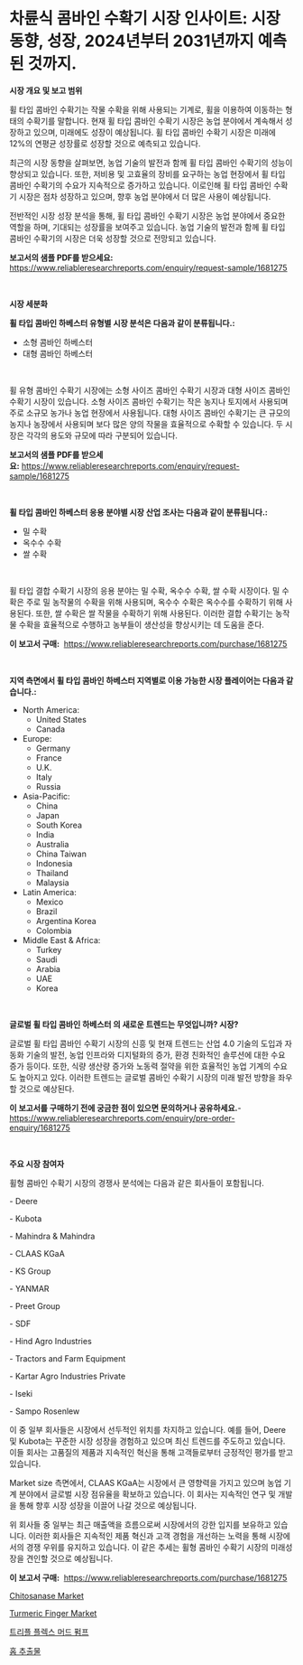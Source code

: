 <p><h1>차륜식 콤바인 수확기 시장 인사이트: 시장 동향, 성장, 2024년부터 2031년까지 예측된 것까지.</h1></p><p><strong>시장 개요 및 보고 범위</strong></p>
<p><p>휠 타입 콤바인 수확기는 작물 수확을 위해 사용되는 기계로, 휠을 이용하여 이동하는 형태의 수확기를 말합니다. 현재 휠 타입 콤바인 수확기 시장은 농업 분야에서 계속해서 성장하고 있으며, 미래에도 성장이 예상됩니다. 휠 타입 콤바인 수확기 시장은 미래에 12%의 연평균 성장률로 성장할 것으로 예측되고 있습니다.</p><p>최근의 시장 동향을 살펴보면, 농업 기술의 발전과 함께 휠 타입 콤바인 수확기의 성능이 향상되고 있습니다. 또한, 저비용 및 고효율의 장비를 요구하는 농업 현장에서 휠 타입 콤바인 수확기의 수요가 지속적으로 증가하고 있습니다. 이로인해 휠 타입 콤바인 수확기 시장은 점차 성장하고 있으며, 향후 농업 분야에서 더 많은 사용이 예상됩니다.</p><p>전반적인 시장 성장 분석을 통해, 휠 타입 콤바인 수확기 시장은 농업 분야에서 중요한 역할을 하며, 기대되는 성장률을 보여주고 있습니다. 농업 기술의 발전과 함께 휠 타입 콤바인 수확기의 시장은 더욱 성장할 것으로 전망되고 있습니다.</p></p>
<p><strong>보고서의 샘플 PDF를 받으세요:</strong> <a href="https://www.reliableresearchreports.com/enquiry/request-sample/1681275">https://www.reliableresearchreports.com/enquiry/request-sample/1681275</a></p>
<p>&nbsp;</p>
<p><strong>시장 세분화</strong></p>
<p><strong>휠 타입 콤바인 하베스터 유형별 시장 분석은 다음과 같이 분류됩니다.:</strong></p>
<p><ul><li>소형 콤바인 하베스터</li><li>대형 콤바인 하베스터</li></ul></p>
<p>&nbsp;</p>
<p><p>휠 유형 콤바인 수확기 시장에는 소형 사이즈 콤바인 수확기 시장과 대형 사이즈 콤바인 수확기 시장이 있습니다. 소형 사이즈 콤바인 수확기는 작은 농지나 토지에서 사용되며 주로 소규모 농가나 농업 현장에서 사용됩니다. 대형 사이즈 콤바인 수확기는 큰 규모의 농지나 농장에서 사용되며 보다 많은 양의 작물을 효율적으로 수확할 수 있습니다. 두 시장은 각각의 용도와 규모에 따라 구분되어 있습니다.</p></p>
<p><strong>보고서의 샘플 PDF를 받으세요:</strong>&nbsp;<a href="https://www.reliableresearchreports.com/enquiry/request-sample/1681275">https://www.reliableresearchreports.com/enquiry/request-sample/1681275</a></p>
<p>&nbsp;</p>
<p><strong> 휠 타입 콤바인 하베스터 응용 분야별 시장 산업 조사는 다음과 같이 분류됩니다.:</strong></p>
<p><ul><li>밀 수확</li><li>옥수수 수확</li><li>쌀 수확</li></ul></p>
<p>&nbsp;</p>
<p><p>휠 타입 결합 수확기 시장의 응용 분야는 밀 수확, 옥수수 수확, 쌀 수확 시장이다. 밀 수확은 주로 밀 농작물의 수확을 위해 사용되며, 옥수수 수확은 옥수수를 수확하기 위해 사용된다. 또한, 쌀 수확은 쌀 작물을 수확하기 위해 사용된다. 이러한 결합 수확기는 농작물 수확을 효율적으로 수행하고 농부들이 생산성을 향상시키는 데 도움을 준다.</p></p>
<p><strong>이 보고서 구매:</strong>&nbsp; <a href="https://www.reliableresearchreports.com/purchase/1681275">https://www.reliableresearchreports.com/purchase/1681275</a></p>
<p>&nbsp;</p>
<p><strong>지역 측면에서 휠 타입 콤바인 하베스터 지역별로 이용 가능한 시장 플레이어는 다음과 같습니다.:</strong></p>
<p><ul>
    <li>
        North America:
        <ul>
            <li>United States</li>
            <li>Canada</li>
        </ul>
    </li>
    <li>
        Europe:
        <ul>
            <li>Germany</li>
            <li>France</li>
            <li>U.K.</li>
            <li>Italy</li>
            <li>Russia</li>
        </ul>
    </li>
    <li>
        Asia-Pacific:
        <ul>
            <li>China</li>
            <li>Japan</li>
            <li>South Korea</li>
            <li>India</li>
            <li>Australia</li>
            <li>China Taiwan</li>
            <li>Indonesia</li>
            <li>Thailand</li>
            <li>Malaysia</li>
        </ul>
    </li>
    <li>
        Latin America:
        <ul>
            <li>Mexico</li>
            <li>Brazil</li>
            <li>Argentina Korea</li>
            <li>Colombia</li>
        </ul>
    </li>
    <li>
        Middle East & Africa:
        <ul>
            <li>Turkey</li>
            <li>Saudi</li>
            <li>Arabia</li>
            <li>UAE</li>
            <li>Korea</li>
        </ul>
    </li>
    </ul></p>
<p>&nbsp;</p>
<p><strong>글로벌 휠 타입 콤바인 하베스터 의 새로운 트렌드는 무엇입니까? 시장?</strong></p>
<p><p>글로벌 휠 타입 콤바인 수확기 시장의 신흥 및 현재 트렌드는 산업 4.0 기술의 도입과 자동화 기술의 발전, 농업 인프라와 디지털화의 증가, 환경 친화적인 솔루션에 대한 수요 증가 등이다. 또한, 식량 생산량 증가와 노동력 절약을 위한 효율적인 농업 기계의 수요도 높아지고 있다. 이러한 트렌드는 글로벌 콤바인 수확기 시장의 미래 발전 방향을 좌우할 것으로 예상된다.</p></p>
<p><strong>이 보고서를 구매하기 전에 궁금한 점이 있으면 문의하거나 공유하세요.</strong>- <a href="https://www.reliableresearchreports.com/enquiry/pre-order-enquiry/1681275">https://www.reliableresearchreports.com/enquiry/pre-order-enquiry/1681275</a></p>
<p>&nbsp;</p>
<p><strong>주요 시장 참여자</strong></p>
<p><p>휠형 콤바인 수확기 시장의 경쟁사 분석에는 다음과 같은 회사들이 포함됩니다.</p><p>- Deere</p><p>- Kubota</p><p>- Mahindra & Mahindra</p><p>- CLAAS KGaA</p><p>- KS Group</p><p>- YANMAR</p><p>- Preet Group</p><p>- SDF</p><p>- Hind Agro Industries</p><p>- Tractors and Farm Equipment</p><p>- Kartar Agro Industries Private</p><p>- Iseki</p><p>- Sampo Rosenlew</p><p>이 중 일부 회사들은 시장에서 선두적인 위치를 차지하고 있습니다. 예를 들어, Deere 및 Kubota는 꾸준한 시장 성장을 경험하고 있으며 최신 트렌드를 주도하고 있습니다. 이들 회사는 고품질의 제품과 지속적인 혁신을 통해 고객들로부터 긍정적인 평가를 받고 있습니다.</p><p>Market size 측면에서, CLAAS KGaA는 시장에서 큰 영향력을 가지고 있으며 농업 기계 분야에서 글로벌 시장 점유율을 확보하고 있습니다. 이 회사는 지속적인 연구 및 개발을 통해 향후 시장 성장을 이끌어 나갈 것으로 예상됩니다.</p><p>위 회사들 중 일부는 최근 매출액을 흐름으로써 시장에서의 강한 입지를 보유하고 있습니다. 이러한 회사들은 지속적인 제품 혁신과 고객 경험을 개선하는 노력을 통해 시장에서의 경쟁 우위를 유지하고 있습니다. 이 같은 추세는 휠형 콤바인 수확기 시장의 미래성장을 견인할 것으로 예상됩니다.</p></p>
<p><strong>이 보고서 구매:</strong>&nbsp;&nbsp;<a href="https://www.reliableresearchreports.com/purchase/1681275">https://www.reliableresearchreports.com/purchase/1681275</a></p>
<p><p><a href="https://issuu.com/reportprime-2/docs/chitosanase-market-size-2030.pptx">Chitosanase Market</a></p><p><a href="https://issuu.com/reportprime-2/docs/turmeric-finger-market-size-2030.pptx">Turmeric Finger Market</a></p><p><a href="https://github.com/BrettWeberrt8767765/Market-Research-Report-List-1/blob/main/43644417770.md">트리플 플렉스 머드 펌프</a></p><p><a href="https://github.com/nuekbpymrrz5/Market-Research-Report-List-1/blob/main/51799597769.md">홉 추출물</a></p></p>
